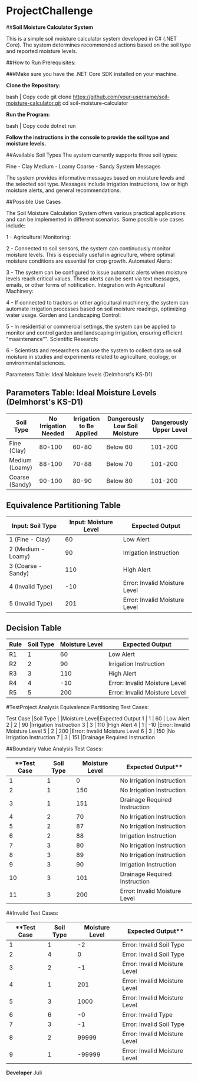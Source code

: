 # ProjectChallenge

##**Soil Moisture Calculator System**

This is a simple soil moisture calculator system developed in C# (.NET Core). The system determines recommended actions based on the soil type and reported moisture levels.

##How to Run
Prerequisites:

###Make sure you have the .NET Core SDK installed on your machine.

**Clone the Repository:**

bash | Copy code
git clone https://github.com/your-username/soil-moisture-calculator.git
cd soil-moisture-calculator


**Run the Program:**

bash | Copy code
dotnet run

**Follow the instructions in the console to provide the soil type and moisture levels.**

##Available Soil Types
The system currently supports three soil types:

Fine - Clay
Medium - Loamy
Coarse - Sandy
System Messages

The system provides informative messages based on moisture levels and the selected soil type. Messages include irrigation instructions, low or high moisture alerts, and general recommendations.

##Possible Use Cases

The Soil Moisture Calculation System offers various practical applications and can be implemented in different scenarios. Some possible use cases include:

1 - Agricultural Monitoring:

2 - Connected to soil sensors, the system can continuously monitor moisture levels. This is especially useful in agriculture, where optimal moisture conditions are essential for crop growth.
Automated Alerts:

3 - The system can be configured to issue automatic alerts when moisture levels reach critical values. These alerts can be sent via text messages, emails, or other forms of notification.
Integration with Agricultural Machinery:

4 - If connected to tractors or other agricultural machinery, the system can automate irrigation processes based on soil moisture readings, optimizing water usage.
Garden and Landscaping Control:

5 - In residential or commercial settings, the system can be applied to monitor and control garden and landscaping irrigation, ensuring efficient "maaintenance"".
Scientific Research:

6 - Scientists and researchers can use the system to collect data on soil moisture in studies and experiments related to agriculture, ecology, or environmental sciences.


Parameters Table: Ideal Moisture levels (Delmhorst's KS-D1)

## Parameters Table: Ideal Moisture Levels (Delmhorst's KS-D1)

| Soil Type      | No Irrigation Needed | Irrigation to Be Applied | Dangerously Low Soil Moisture | Dangerously Upper Level |
| -------------- | -------------------- | ------------------------ | ----------------------------- | ------------------------ |
| Fine (Clay)    | 80-100               | 60-80                    | Below 60                      | 101-200                  |
| Medium (Loamy) | 88-100               | 70-88                    | Below 70                      | 101-200                  |
| Coarse (Sandy) | 90-100               | 80-90                    | Below 80                      | 101-200                  |

## Equivalence Partitioning Table

| Input: Soil Type   | Input: Moisture Level | Expected Output            |
| ------------------ | ---------------------- | --------------------------- |
| 1 (Fine - Clay)    | 60                     | Low Alert                   |
| 2 (Medium - Loamy) | 90                     | Irrigation Instruction      |
| 3 (Coarse - Sandy) | 110                    | High Alert                  |
| 4 (Invalid Type)   | -10                    | Error: Invalid Moisture Level |
| 5 (Invalid Type)   | 201                    | Error: Invalid Moisture Level |

## Decision Table

| Rule | Soil Type | Moisture Level | Expected Output             |
| ---- | --------- | --------------- | ---------------------------- |
| R1   | 1         | 60              | Low Alert                    |
| R2   | 2         | 90              | Irrigation Instruction       |
| R3   | 3         | 110             | High Alert                   |
| R4   | 4         | -10             | Error: Invalid Moisture Level |
| R5   | 5         | 200             | Error: Invalid Moisture Level |

#TestProject Analysis
Equivalence Partitioning Test Cases:

Test Case |Soil Type | |Moisture Level|Expected Output
	1	  | 	1	 |		  60	  |	Low Alert
	2     |  	2	 |        90	  |Irrigation Instruction
    3	  |		3	 |        110	  |High Alert
    4	  |		1	 |	     -10	  |Error: Invalid Moisture Level
    5     |	    2    |	      200     |Error: Invalid Moisture Level
    6	  |     3    |        150	  |No Irrigation Instruction
    7	  |     3    |	      151     |Drainage Required Instruction


##Boundary Value Analysis Test Cases:

**Test Case | Soil Type | Moisture Level | Expected Output**
|------------|-----------|-----------------|-------------------------|
| 1          | 1         | 0               | No Irrigation Instruction |
| 2          | 1         | 150             | No Irrigation Instruction |
| 3          | 1         | 151             | Drainage Required Instruction |
| 4          | 2         | 70              | No Irrigation Instruction |
| 5          | 2         | 87              | No Irrigation Instruction |
| 6          | 2         | 88              | Irrigation Instruction |
| 7          | 3         | 80              | No Irrigation Instruction |
| 8          | 3         | 89              | No Irrigation Instruction |
| 9          | 3         | 90              | Irrigation Instruction |
| 10         | 3         | 101             | Drainage Required Instruction |
| 11         | 3         | 200             | Error: Invalid Moisture Level |

    
    
##Invalid Test Cases:

**Test Case | Soil Type | Moisture Level | Expected Output**
|------------|-----------|-----------------|-------------------------|
| 1          | 1         | -2              | Error: Invalid Soil Type |
| 2          | 4         | 0               | Error: Invalid Soil Type |
| 3          | 2         | -1              | Error: Invalid Moisture Level |
| 4          | 1         | 201             | Error: Invalid Moisture Level |
| 5          | 3         | 1000            | Error: Invalid Moisture Level |
| 6          | 6         | -0              | Error: Invalid Type |
| 7          | 3         | -1              | Error: Invalid Soil Type |
| 8          | 2         | 99999           | Error: Invalid Moisture Level |
| 9          | 1         | -99999          | Error: Invalid Moisture Level |


**Developer**
Juli


